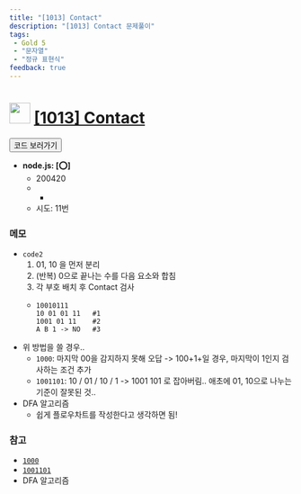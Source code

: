 ```yaml
---
title: "[1013] Contact"
description: "[1013] Contact 문제풀이"
tags: 
 - Gold 5
 - "문자열"
 - "정규 표현식"
feedback: true
---
```

<h1><img src="https://doky.space/assets/icpclev/g5.svg" height="37px"> <a href="http://icpc.me/1013" target="_blank">[1013] Contact</a></h1>

<a href="https://github.com/DokySp/acmicpc-practice/tree/master/1013"><button class="btn btn-info">코드 보러가기</button></a>

- **node.js: [:o:]**
  - 200420
  - -
  - 시도: 11번

### 메모
 - `code2`
    1. 01, 10 을 먼저 분리
    2. (반복) 0으로 끝나는 수를 다음 요소와 합침
    3. 각 부호 배치 후 Contact 검사
    - ```
      10010111
      10 01 01 11   #1
      1001 01 11    #2
      A B 1 -> NO   #3
      ```
 - 위 방법을 쓸 경우..
    - `1000`: 마지막 00을 감지하지 못해 오답 -> 100+1+일 경우, 마지막이 1인지 검사하는 조건 추가
    - `1001101`: 10 / 01 / 10 / 1 -> 1001 101 로 잡아버림.. 애초에 01, 10으로 나누는 기준이 잘못된 것..
 - DFA 알고리즘
    - 쉽게 플로우차트를 작성한다고 생각하면 됨!


### 참고
 - [`1000`](https://www.acmicpc.net/board/view/46847)
 - [`1001101`](https://www.acmicpc.net/board/view/37147)
 - DFA 알고리즘
